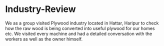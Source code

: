 # Industry-Review
We as a group visited Plywood industry located in Hattar, Haripur to check how the raw wood is being converted into useful plywood for our homes etc.  We visited every machine and had a detailed conversation with the workers as well as the owner himself.
